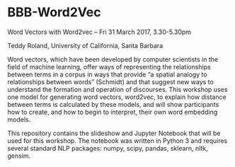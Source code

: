 # BBB-Word2Vec
Word Vectors with Word2vec – Fri 31 March 2017, 3.30-5.30pm

Teddy Roland, University of California, Santa Barbara

Word vectors, which have been developed by computer scientists in the field of machine learning, offer ways of representing the relationships between terms in a corpus in ways that provide “a spatial analogy to relationships between words” (Schmidt) and that suggest new ways to understand the formation and operation of discourses. This workshop uses one model for generating word vectors, word2vec, to explain how distance between terms is calculated by these models, and will show participants how to create, and how to begin to interpret, their own word embedding models.

This repository contains the slideshow and Jupyter Notebook that will be used for this workshop. The notebook was written in Python 3 and requires several standard NLP packages: numpy, scipy, pandas, sklearn, nltk, gensim.
